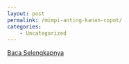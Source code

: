 ```yaml
---
layout: post
permalink: /mimpi-anting-kanan-copot/
categories:
    - Uncategorized
---
```


[Baca Selengkapnya](/10)